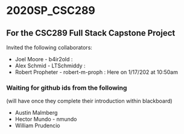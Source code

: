 # 2020SP_CSC289
## For the CSC289 Full Stack Capstone Project

Invited the following collaborators:
- Joel Moore - b4ir2old :
- Alex Schmid - LTSchmiddy :
- Robert Propheter - robert-m-proph : Here on 1/17/202 at 10:50am
### Waiting for github ids from the following 
(will have once they complete their introduction within blackboard)
- Austin Malmberg
- Hector Mundo - nmundo
- William Prudencio
